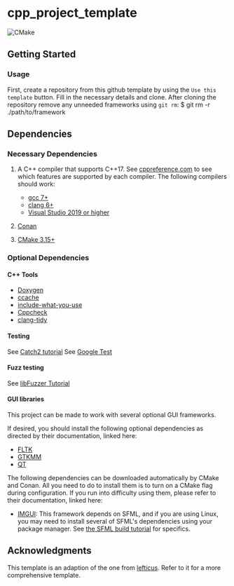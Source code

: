 # cpp_project_template

![CMake](https://github.com/Abstract-Everything/cpp_project_template/workflows/CMake/badge.svg)

## Getting Started

### Usage
First, create a repository from this github template by using the `Use this template` button. Fill in the necessary details and clone.
After cloning the repository remove any unneeded frameworks using `git rm`:
	$ git rm -r ./path/to/framework

## Dependencies

### Necessary Dependencies
1. A C++ compiler that supports C++17.
See [cppreference.com](https://en.cppreference.com/w/cpp/compiler_support)
to see which features are supported by each compiler.
The following compilers should work:

    - [gcc 7+](https://gcc.gnu.org/)
    - [clang 6+](https://clang.llvm.org/)
    - [Visual Studio 2019 or higher](https://visualstudio.microsoft.com/)

2. [Conan](https://conan.io/)

3. [CMake 3.15+](https://cmake.org/)

### Optional Dependencies
#### C++ Tools
  * [Doxygen](http://doxygen.nl/)
  * [ccache](https://ccache.dev/)
  * [include-what-you-use](https://include-what-you-use.org/)
  * [Cppcheck](http://cppcheck.sourceforge.net/)
  * [clang-tidy](https://clang.llvm.org/extra/clang-tidy/)

#### Testing
See [Catch2 tutorial](https://github.com/catchorg/Catch2/blob/master/docs/tutorial.md)
See [Google Test](https://google.github.io/googletest/primer.html#simple-tests)

#### Fuzz testing

See [libFuzzer Tutorial](https://github.com/google/fuzzing/blob/master/tutorial/libFuzzerTutorial.md)

#### GUI libraries
This project can be made to work with several optional GUI frameworks.

If desired, you should install the following optional dependencies as
directed by their documentation, linked here:

- [FLTK](https://www.fltk.org/doc-1.4/index.html)
- [GTKMM](https://www.gtkmm.org/en/documentation.html)
- [QT](https://doc.qt.io/)

The following dependencies can be downloaded automatically by CMake and Conan.
All you need to do to install them is to turn on a CMake flag during
configuration.
If you run into difficulty using them, please refer to their documentation,
linked here:

- [IMGUI](https://github.com/ocornut/imgui/tree/master/docs):
  This framework depends on SFML, and if you are using Linux, you may need
  to install several of SFML's dependencies using your package manager. See
  [the SFML build tutorial](https://www.sfml-dev.org/tutorials/2.5/compile-with-cmake.php)
  for specifics.

## Acknowledgments

This template is an adaption of the one from [lefticus](https://github.com/lefticus/cpp_starter_project). Refer to it for a more comprehensive template.
